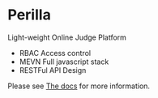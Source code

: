 # Perilla
Light-weight Online Judge Platform

- RBAC Access control
- MEVN Full javascript stack
- RESTFul API Design

Please see [The docs](https://perilla.js.org) for more information.